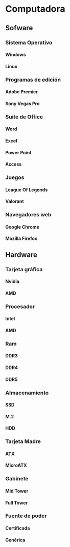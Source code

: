 # Computadora
## Sofware
### Sistema Operativo
#### Windows
#### Linux
### Programas de edición
#### Adobe Premier
#### Sony Vegas Pro
### Suite de Office
#### Word
#### Excel
#### Power Point
#### Access
### Juegos
#### League Of Legends
#### Valorant
### Navegadores web
#### Google Chrome
#### Mozilla Firefox
## Hardware
### Tarjeta gráfica
#### Nvidia
#### AMD
### Procesador
#### Intel
#### AMD
### Ram
#### DDR3
#### DDR4
#### DDR5
### Almacenamiento
#### SSD
#### M.2
#### HDD
### Tarjeta Madre
#### ATX
#### MicroATX
### Gabinete
#### Mid Tower
#### Full Tower
### Fuente de poder
#### Certificada
#### Genérica
